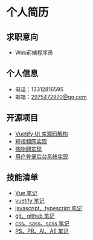 # 个人简历

## 求职意向

- Web前端程序员

## 个人信息

- 电话：13312816595
- 邮箱：2975472970@qq.com

## 开源项目

- [Vuetify UI 库源码解构](https://sound934825125.github.io/)
- [短视频网实现](https://sound934825125.github.io/)
- [购物网实现](https://sound934825125.github.io/)
- [用户登录后台系统实现](https://sound934825125.github.io/)

## 技能清单

- [Vue 笔记](https://sound934825125.github.io/)
- [vuetify 笔记](https://sound934825125.github.io/)
- [javascript、typescript 笔记](https://sound934825125.github.io/)
- [git、github 笔记](https://sound934825125.github.io/)
- [css、sass、scss 笔记](https://sound934825125.github.io/)
- [PS、PR、AI、AE 笔记](https://sound934825125.github.io/)
